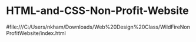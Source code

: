 # HTML-and-CSS-Non-Profit-Website
#file:///C:/Users/nkham/Downloads/Web%20Design%20Class/WildFireNonProfitWebsite/index.html
